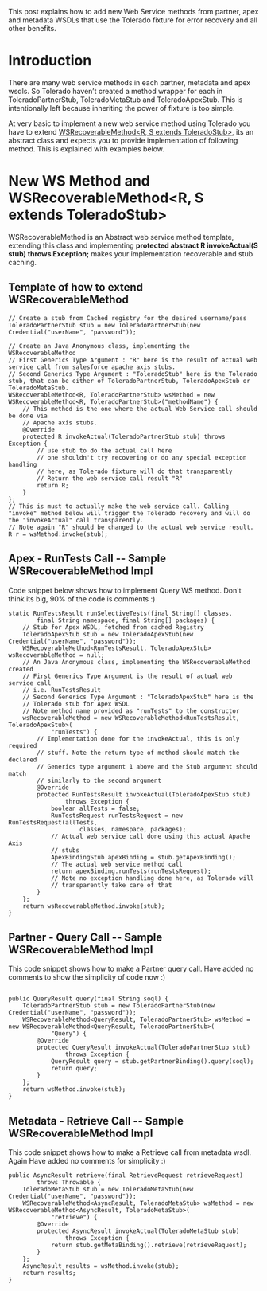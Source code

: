 This post explains how to add new Web Service methods from partner, apex and metadata WSDLs that use the Tolerado fixture for error recovery and all other benefits.

# Introduction #

There are many web service methods in each partner, metadata and apex wsdls. So Tolerado haven’t created a method wrapper for each in ToleradoPartnerStub, ToleradoMetaStub and ToleradoApexStub. This is intentionally left because inheriting the power of fixture is too simple.

At very basic to implement a new web service method using Tolerado you have to extend [WSRecoverableMethod<R, S extends ToleradoStub>](http://tgerm-docs.appspot.com/wsdocs/com/tgerm/tolerado/axis14/core/method/WSRecoverableMethod.html), its an abstract class and expects you to provide implementation of following method. This is explained with examples below.

# New WS Method and WSRecoverableMethod<R, S extends ToleradoStub> #

WSRecoverableMethod is an Abstract web service method template, extending this class and implementing **protected abstract R invokeActual(S stub) throws Exception;** makes your implementation recoverable and stub caching.

## Template of how to extend WSRecoverableMethod ##

```
// Create a stub from Cached registry for the desired username/pass
ToleradoPartnerStub stub = new ToleradoPartnerStub(new Credential("userName", "password"));

// Create an Java Anonymous class, implementing the WSRecoverableMethod 
// First Generics Type Argument : "R" here is the result of actual web service call from salesforce apache axis stubs.
// Second Generics Type Argument : "ToleradoStub" here is the Tolerado stub, that can be either of ToleradoPartnerStub, ToleradoApexStub or ToleradoMetaStub.
WSRecoverableMethod<R, ToleradoPartnerStub> wsMethod = new WSRecoverableMethod<R, ToleradoPartnerStub>("methodName") {
    // This method is the one where the actual Web Service call should be done via
    // Apache axis stubs. 
    @Override
    protected R invokeActual(ToleradoPartnerStub stub) throws Exception {
        // use stub to do the actual call here
        // one shouldn't try recovering or do any special exception handling
        // here, as Tolerado fixture will do that transparently
        // Return the web service call result "R"
        return R;
    }
};
// This is must to actually make the web service call. Calling "invoke" method below will trigger the Tolerado recovery and will do the "invokeActual" call transparently.
// Note again "R" should be changed to the actual web service result.
R r = wsMethod.invoke(stub);

```


## Apex - RunTests Call -- Sample WSRecoverableMethod Impl ##
Code snippet below shows how to implement Query WS method. Don't think its big, 90% of the code is comments :)

```
static RunTestsResult runSelectiveTests(final String[] classes,
        final String namespace, final String[] packages) {
    // Stub for Apex WSDL, fetched from cached Registry
    ToleradoApexStub stub = new ToleradoApexStub(new Credential("userName", "password"));
    WSRecoverableMethod<RunTestsResult, ToleradoApexStub> wsRecoverableMethod = null;
    // An Java Anonymous class, implementing the WSRecoverableMethod created
    // First Generics Type Argument is the result of actual web service call
    // i.e. RunTestsResult
    // Second Generics Type Argument : "ToleradoApexStub" here is the
    // Tolerado stub for Apex WSDL
    // Note method name provided as "runTests" to the constructor
    wsRecoverableMethod = new WSRecoverableMethod<RunTestsResult, ToleradoApexStub>(
            "runTests") {
        // Implementation done for the invokeActual, this is only required
        // stuff. Note the return type of method should match the declared
        // Generics type argument 1 above and the Stub argument should match
        // similarly to the second argument
        @Override
        protected RunTestsResult invokeActual(ToleradoApexStub stub)
                throws Exception {
            boolean allTests = false;
            RunTestsRequest runTestsRequest = new RunTestsRequest(allTests,
                    classes, namespace, packages);
            // Actual web service call done using this actual Apache Axis
            // stubs
            ApexBindingStub apexBinding = stub.getApexBinding();
            // The actual web service method call
            return apexBinding.runTests(runTestsRequest);
            // Note no exception handling done here, as Tolerado will
            // transparently take care of that
        }
    };
    return wsRecoverableMethod.invoke(stub);
}

```

## Partner - Query Call -- Sample WSRecoverableMethod Impl ##
This code snippet shows how to make a Partner query call. Have added no comments to show the simplicity of code now :)

```

public QueryResult query(final String soql) {
    ToleradoPartnerStub stub = new ToleradoPartnerStub(new Credential("userName", "password"));   
    WSRecoverableMethod<QueryResult, ToleradoPartnerStub> wsMethod = new WSRecoverableMethod<QueryResult, ToleradoPartnerStub>(
            "Query") {
        @Override
        protected QueryResult invokeActual(ToleradoPartnerStub stub)
                throws Exception {
            QueryResult query = stub.getPartnerBinding().query(soql);
            return query;
        }
    };
    return wsMethod.invoke(stub);
}
```

## Metadata - Retrieve Call -- Sample WSRecoverableMethod Impl ##
This code snippet shows how to make a Retrieve call from metadata wsdl. Again Have added no comments for simplicity  :)

```
public AsyncResult retrieve(final RetrieveRequest retrieveRequest)
        throws Throwable {
    ToleradoMetaStub stub = new ToleradoMetaStub(new Credential("userName", "password"));   
    WSRecoverableMethod<AsyncResult, ToleradoMetaStub> wsMethod = new WSRecoverableMethod<AsyncResult, ToleradoMetaStub>(
            "retrieve") {
        @Override
        protected AsyncResult invokeActual(ToleradoMetaStub stub)
                throws Exception {
            return stub.getMetaBinding().retrieve(retrieveRequest);
        }
    };
    AsyncResult results = wsMethod.invoke(stub);
    return results;
}
```